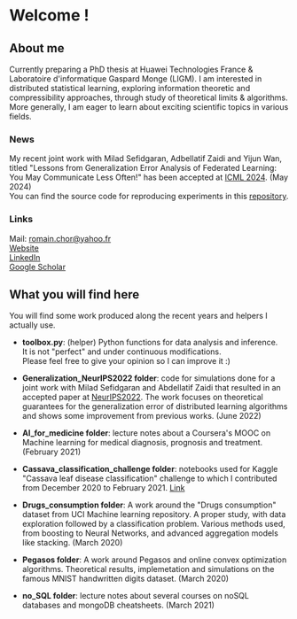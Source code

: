 # Welcome !

## About me
Currently preparing a PhD thesis at Huawei Technologies France & Laboratoire d'informatique Gaspard Monge (LIGM). I am interested in distributed statistical learning, exploring information theoretic and compressibility approaches, through study of theoretical limits & algorithms. More generally, I am eager to learn about exciting scientific topics in various fields.  

### News
My recent joint work with Milad Sefidgaran, Adbellatif Zaidi and Yijun Wan, titled "Lessons from Generalization Error Analysis of Federated Learning: You May Communicate Less Often!" has been accepted at [ICML 2024](https://icml.cc/). (May 2024)  
You can find the source code for reproducing experiments in this [repository](https://github.com/RomainChor/Generalization_FL_ICML2024).  

### Links
Mail: romain.chor@yahoo.fr  
[Website](https://sites.google.com/view/romainchor/)  
[LinkedIn](https://www.linkedin.com/in/romain-chor/)  
[Google Scholar](https://scholar.google.com/citations?user=VNjZ9WwAAAAJ)


## What you will find here
You will find some work produced along the recent years and helpers I actually use.  

- **toolbox.py**: (helper) Python functions for data analysis and inference.    
It is not "perfect" and under continuous modifications.  
Please feel free to give your opinion so I can improve it :)  

- **Generalization_NeurIPS2022 folder**: code for simulations done for a joint work with Milad Sefidgaran and Abdellatif Zaidi that resulted in an accepted paper at [NeurIPS2022](https://neurips.cc/Conferences/2022). The work focuses on theoretical guarantees for the generalization error of distributed learning algorithms and shows some improvement from previous works. (June 2022)  

- **AI_for_medicine folder**: lecture notes about a Coursera's MOOC on Machine learning for medical diagnosis, prognosis and treatment. (February 2021)  

- **Cassava_classification_challenge folder**: notebooks used for Kaggle "Cassava leaf disease classification" challenge to which I contributed from December 2020 to February 2021. [Link](https://www.kaggle.com/c/cassava-leaf-disease-classification)  

- **Drugs_consumption folder**: A work around the "Drugs consumption" dataset from UCI Machine learning repository. A proper study, with data exploration followed by a classification problem. Various methods used, from boosting to Neural Networks, and advanced aggregation models like stacking. (March 2020)  

- **Pegasos folder**: A work around Pegasos and online convex optimization algorithms. Theoretical results, implemetation and simulations on the famous MNIST handwritten digits dataset. (March 2020)  

- **no_SQL folder**: lecture notes about several courses on noSQL databases and mongoDB cheatsheets. (March 2021)  

